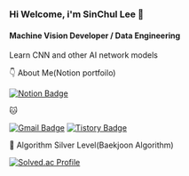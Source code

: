 ### Hi Welcome, i'm SinChul Lee 👋

#### Machine Vision Developer / Data Engineering
Learn CNN and other AI network models

👇 About Me(Notion portfoilo)

[![Notion Badge](https://img.shields.io/badge/Notion-000000?style=flat-square&logo=Notion&logoColor=white&link=https://comfortable-carnation-df7.notion.site/f585b4cfa9bd4c20ad9627f1511ce307?pvs=4)](https://comfortable-carnation-df7.notion.site/f585b4cfa9bd4c20ad9627f1511ce307?pvs=4)

🐱 

[![Gmail Badge](https://img.shields.io/badge/Gmail-d14836?style=flat-square&logo=Gmail&logoColor=white&link=mailto:dltlscjf11@gmail.com)](mailto:dltlscjf11@gmail.com)
  [![Tistory Badge](https://img.shields.io/badge/tistory-20C997?style=flat-square&logo=Velog&logoColor=white&link=https://lsc99.tistory.com/)](https://lsc99.tistory.com/)


🏅 Algorithm Silver Level(Baekjoon Algorithm) 

[![Solved.ac Profile](http://mazassumnida.wtf/api/v2/generate_badge?boj=dltlscjf11)](https://solved.ac/dltlscjf11/)  
